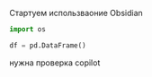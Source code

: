 Стартуем использваоние Obsidian

```python
import os

df = pd.DataFrame()
```

нужна проверка copilot